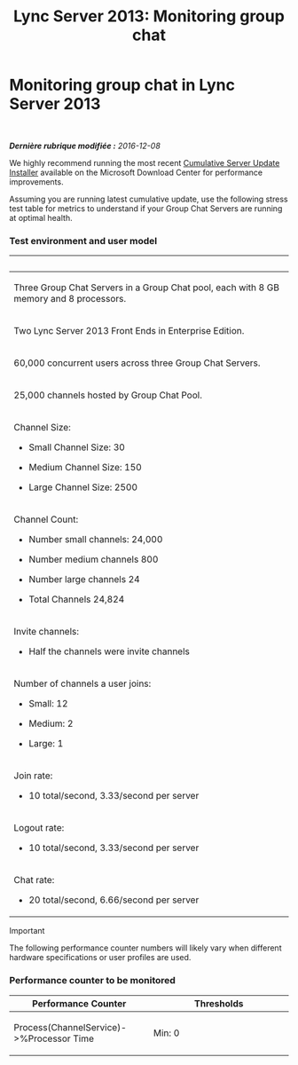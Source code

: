﻿---
title: 'Lync Server 2013: Monitoring group chat'
TOCTitle: Monitoring group chat
ms:assetid: bddcf0be-ebf3-46bc-90c7-2576877734fb
ms:mtpsurl: https://technet.microsoft.com/fr-fr/library/Dn720924(v=OCS.15)
ms:contentKeyID: 62240069
ms.date: 12/10/2016
mtps_version: v=OCS.15
ms.translationtype: HT
---

# Monitoring group chat in Lync Server 2013

 

_**Dernière rubrique modifiée :** 2016-12-08_

We highly recommend running the most recent [Cumulative Server Update Installer](https://support.microsoft.com/kb/968802) available on the Microsoft Download Center for performance improvements.

Assuming you are running latest cumulative update, use the following stress test table for metrics to understand if your Group Chat Servers are running at optimal health.

### Test environment and user model

<table>
<colgroup>
<col style="width: 100%" />
</colgroup>
<thead>
<tr class="header">
<th> </th>
</tr>
</thead>
<tbody>
<tr class="odd">
<td><p>Three Group Chat Servers in a Group Chat pool, each with 8 GB memory and 8 processors.</p></td>
</tr>
<tr class="even">
<td><p>Two Lync Server 2013 Front Ends in Enterprise Edition.</p></td>
</tr>
<tr class="odd">
<td><p>60,000 concurrent users across three Group Chat Servers.</p></td>
</tr>
<tr class="even">
<td><p>25,000 channels hosted by Group Chat Pool.</p></td>
</tr>
<tr class="odd">
<td><p>Channel Size:</p><ul><li><p>Small Channel Size: 30</p></li><li><p>Medium Channel Size: 150</p></li><li><p>Large Channel Size: 2500</p></li></ul></td>
</tr>
<tr class="even">
<td><p>Channel Count:</p><ul><li><p>Number small channels: 24,000</p></li><li><p>Number medium channels 800</p></li><li><p>Number large channels 24</p></li><li><p>Total Channels 24,824</p></li></ul></td>
</tr>
<tr class="odd">
<td><p>Invite channels:</p><ul><li><p>Half the channels were invite channels</p></li></ul></td>
</tr>
<tr class="even">
<td><p>Number of channels a user joins:</p><ul><li><p>Small: 12</p></li><li><p>Medium: 2</p></li><li><p>Large: 1</p></li></ul></td>
</tr>
<tr class="odd">
<td><p>Join rate:</p><ul><li><p>10 total/second, 3.33/second per server</p></li></ul></td>
</tr>
<tr class="even">
<td><p>Logout rate:</p><ul><li><p>10 total/second, 3.33/second per server</p></li></ul></td>
</tr>
<tr class="odd">
<td><p>Chat rate:</p><ul><li><p>20 total/second, 6.66/second per server</p></li></ul></td>
</tr>
</tbody>
</table>


> [!important]  
> The following performance counter numbers will likely vary when different hardware specifications or user profiles are used.

### Performance counter to be monitored

<table>
<colgroup>
<col style="width: 50%" />
<col style="width: 50%" />
</colgroup>
<thead>
<tr class="header">
<th>Performance Counter</th>
<th>Thresholds</th>
</tr>
</thead>
<tbody>
<tr class="odd">
<td><p>Process(ChannelService)-&gt;%Processor Time</p></td>
<td><p>Min: 0</p></td>
</tr>
</tbody>
</table>

